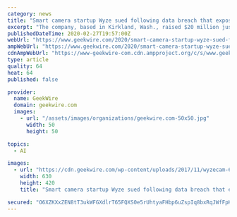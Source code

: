 ```yaml
---
category: news
title: "Smart camera startup Wyze sued following data breach that exposed customer information"
excerpt: "The company, based in Kirkland, Wash., raised $20 million just over a year ago. Wyze was separately in the news after another Seattle startup, Xnor.ai, backed out of a deal to provide its person recognition technology to Wyze cameras before Xnor was acquired by Apple. Twelve Security first spotted the breach and publicized it in December ..."
publishedDateTime: 2020-02-27T19:57:00Z
webUrl: "https://www.geekwire.com/2020/smart-camera-startup-wyze-sued-following-data-breach-exposed-customer-information/"
ampWebUrl: "https://www.geekwire.com/2020/smart-camera-startup-wyze-sued-following-data-breach-exposed-customer-information/amp/"
cdnAmpWebUrl: "https://www-geekwire-com.cdn.ampproject.org/c/s/www.geekwire.com/2020/smart-camera-startup-wyze-sued-following-data-breach-exposed-customer-information/amp/"
type: article
quality: 64
heat: 64
published: false

provider:
  name: GeekWire
  domain: geekwire.com
  images:
    - url: "/assets/images/organizations/geekwire.com-50x50.jpg"
      width: 50
      height: 50

topics:
  - AI

images:
  - url: "https://cdn.geekwire.com/wp-content/uploads/2017/11/wyzecam-630x420.jpeg"
    width: 630
    height: 420
    title: "Smart camera startup Wyze sued following data breach that exposed customer information"

secured: "O6XZKXxZEN8tT3ukWFGXdlrT65FQXS0e5rUhtyaFHbp6uZspIq8bxRqJWfFpKnH8TYQSR+QkRsJ6eak2DvYWMVYQUearPlC1CW+B3jmbXofpVwwn63fimM6nN0+phVm547k98Iey56aFYlrnkD/IFfeTYc8mXMwTU+7oph/fO8C2dkUK26Li6K6GA+OXNZsHnCc1211NH2Ezdx80lGc6L015+Col8Uo1u4x5uniwBNnVw10kA0Arh+nem8v4PnOxjvB5jKle0Y4CIrw1CDk5ktf4c3xHjypI9j9QtsAqyHa/uROK2rNXwPxAzXPwlW4x;yWODSFdVYpSgIkk6uNUpQQ=="
---
```



